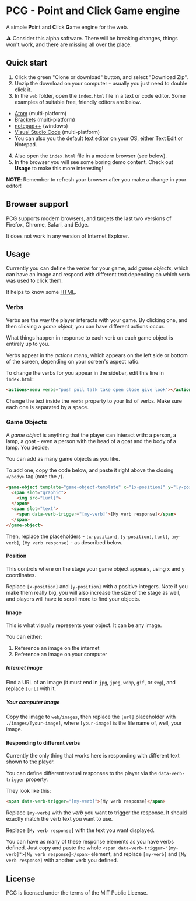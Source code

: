 # PCG - Point and Click Game engine

A simple **P**oint and **C**lick **G**ame engine for the web.

:warning: Consider this alpha software. There will be breaking changes,
things won't work, and there are missing all over the place.

## Quick start

1. Click the green "Clone or download" button, and select "Download Zip".
2. Unzip the download on your computer - usually you just need to double click it.
3. In the `web` folder, open the `index.html` file in a text or code editor. Some examples of suitable free, friendly editors are below.
  - [Atom](https://atom.io/) (multi-platform)
  - [Brackets](http://brackets.io/) (multi-platform)
  - [notepad++](https://notepad-plus-plus.org/) (windows)
  - [Visual Studio Code](https://code.visualstudio.com/) (multi-platform)
  - You can also you the default text editor on your OS, either Text Edit or Notepad.
4. Also open the `index.html` file in a modern browser (see below).
5. In the browser you will see some boring demo content. Check out **Usage** to make this more interesting!

**NOTE**: Remember to refresh your browser after you make a change in your editor!

## Browser support

PCG supports modern browsers, and targets the last two versions of
Firefox, Chrome, Safari, and Edge.

It does not work in any version of Internet Explorer.

## Usage

Currently you can define the *verbs* for your game, add *game objects*,
which can have an image and respond with different text depending on
which verb was used to click them.

It helps to know some [HTML](https://developer.mozilla.org/en-US/docs/Learn/Getting_started_with_the_web/HTML_basics).

### Verbs

Verbs are the way the player interacts with your game. By clicking one,
and then clicking a *game object*, you can have different actions occur.

What things happen in response to each verb on each game object is
entirely up to you.

Verbs appear in the *actions menu*, which appears on the left side or
bottom of the screen, depending on your screen's aspect ratio.

To change the verbs for you appear in the sidebar, edit this line in `index.html`:

```html
<actions-menu verbs="push pull talk take open close give look"></actions-menu>
```

Change the text inside the `verbs` property to your list of verbs. Make
sure each one is separated by a space.

### Game Objects

A *game object* is anything that the player can interact with: a person,
a lamp, a goat - even a person with the head of a goat and the body of a
lamp. You decide.

You can add as many game objects as you like.

To add one, copy the code below, and paste it right above the closing
`</body>` tag (note the `/`).

```html
<game-object template="game-object-template" x="[x-position]" y="[y-position]">
  <span slot="graphic">
    <img src="[url]">
  </span>
  <span slot="text">
    <span data-verb-trigger="[my-verb]">[My verb response]</span>
  </span>
</game-object>
```

Then, replace the placeholders - `[x-position]`, `[y-position]`,
`[url]`, `[my-verb]`, `[My verb response]` - as described below.

#### Position

This controls where on the stage your game object appears, using x and y
coordinates.

Replace `[x-position]` and `[y-position]` with a positive integers.
Note if you make them really big, you will also increase the size of
the stage as well, and players will have to scroll more to find your
objects.

#### Image

This is what visually represents your object. It can be any image.

You can either:

1. Reference an image on the internet
2. Reference an image on your computer

##### Internet image

Find a URL of an image (it must end in `jpg`, `jpeg`, `webp`, `gif`, or
`svg`), and replace `[url]` with it.

##### Your computer image

Copy the image to `web/images`, then replace the `[url]` placeholder
with `./images/[your-image]`, where `[your-image]` is the file name of,
well, your image.

#### Responding to different verbs

Currently the only thing that works here is responding with different
text shown to the player.

You can define different textual responses to the player via the
`data-verb-trigger` property.

They look like this:

```html
<span data-verb-trigger="[my-verb]">[My verb response]</span>
```

Replace `[my-verb]` with the *verb* you want to trigger the response. It
should exactly match the verb text you want to use.

Replace `[My verb response]` with the text you want displayed.

You can have as many of these response elements as you
have verbs defined. Just copy and paste the whole `<span
data-verb-trigger="[my-verb]">[My verb response]</span>` element, and
replace `[my-verb]` and `[My verb response]` with another verb you
defined.

## License

PCG is licensed under the terms of the MIT Public License.
